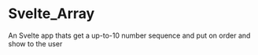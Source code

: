 # Svelte_Array
An Svelte app thats get a up-to-10 number sequence and put on order and show to the user
